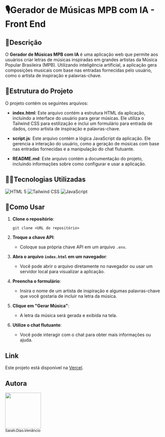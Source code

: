 # 🎙Gerador de Músicas MPB com IA - Front End

## 📃Descrição

O **Gerador de Músicas MPB com IA** é uma aplicação web que permite aos usuários criar letras de músicas inspiradas em grandes artistas da Música Popular Brasileira (MPB). Utilizando inteligência artificial, a aplicação gera composições musicais com base nas entradas fornecidas pelo usuário, como o artista de inspiração e palavras-chave.

## 📂Estrutura do Projeto

O projeto contém os seguintes arquivos:

- **index.html**: Este arquivo contém a estrutura HTML da aplicação, incluindo a interface do usuário para gerar músicas. Ele utiliza o Tailwind CSS para estilização e inclui um formulário para entrada de dados, como artista de inspiração e palavras-chave.

- **script.js**: Este arquivo contém a lógica JavaScript da aplicação. Ele gerencia a interação do usuário, como a geração de músicas com base nas entradas fornecidas e a manipulação do chat flutuante.

- **README.md**: Este arquivo contém a documentação do projeto, incluindo informações sobre como configurar e usar a aplicação.

## 👩‍💻Tecnologias Utilizadas
![HTML 5](https://img.shields.io/badge/HTML5-E34F26?style=for-the-badge&logo=html5&logoColor=white)
 ![Tailwind CSS](https://img.shields.io/badge/TailwindCSS-38BDF8?style=for-the-badge&logo=tailwindcss&logoColor=white)
 ![JavaScript](https://img.shields.io/badge/JavaScript-323330?style=for-the-badge&logo=javascript&logoColor=F7DF1E)

## 📍Como Usar

1. **Clone o repositório**:
   ```
   git clone <URL do repositório>
   ```

2. **Troque a chave API**:
   - Coloque sua própria chave API em um arquivo `.env`.

3. **Abra o arquivo `index.html` em um navegador**:
   - Você pode abrir o arquivo diretamente no navegador ou usar um servidor local para visualizar a aplicação.

4. **Preencha o formulário**:
   - Insira o nome de um artista de inspiração e algumas palavras-chave que você gostaria de incluir na letra da música.

5. **Clique em "Gerar Música"**:
   - A letra da música será gerada e exibida na tela.

6. **Utilize o chat flutuante**:
   - Você pode interagir com o chat para obter mais informações ou ajuda.

## Link

Este projeto está disponível na [Vercel](https://gerador-de-m-sicas-front.vercel.app/).

## Autora
[<img src="https://avatars.githubusercontent.com/u/165316263?v=4" width=115><br><sub>Sarah Dias Venâncio</sub>](https://github.com/SarahVenancio)
